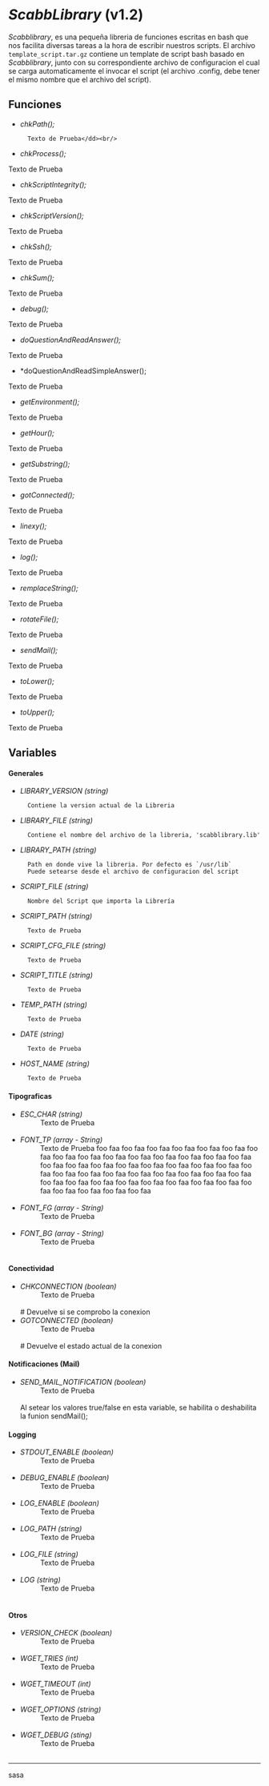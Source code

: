 *ScabbLibrary* (v1.2)
===================

*Scabblibrary*, es una pequeña libreria de funciones escritas en bash que nos facilita diversas tareas a la hora de escribir nuestros scripts.
El archivo `template_script.tar.gz` contiene un template de script bash basado en *Scabblibrary*, junto con su correspondiente archivo de configuracion el cual se carga automaticamente el invocar el script (el archivo .config, debe tener el mismo nombre que el archivo del script). 

## Funciones
- *chkPath();*
		
		Texto de Prueba</dd><br/>

- *chkProcess();*

Texto de Prueba</dd><br/>

- *chkScriptIntegrity();*

Texto de Prueba</dd><br/>

- *chkScriptVersion();*

Texto de Prueba</dd><br/>

- *chkSsh();*

Texto de Prueba</dd><br/>

- *chkSum();*

Texto de Prueba</dd><br/>

- *debug();*

Texto de Prueba</dd><br/>

- *doQuestionAndReadAnswer();*

Texto de Prueba</dd><br/>

- *doQuestionAndReadSimpleAnswer();

Texto de Prueba</dd><br/>

- *getEnvironment();*

Texto de Prueba</dd><br/>

- *getHour();*

Texto de Prueba</dd><br/>

- *getSubstring();*

Texto de Prueba</dd><br/>

- *gotConnected();*

Texto de Prueba</dd><br/>

- *linexy();*

Texto de Prueba</dd><br/>

- *log();*

Texto de Prueba</dd><br/>

- *remplaceString();*

Texto de Prueba</dd><br/>

- *rotateFile();*

Texto de Prueba</dd><br/>

- *sendMail();*

Texto de Prueba</dd><br/>

- *toLower();*

Texto de Prueba</dd><br/>

- *toUpper();*

Texto de Prueba</dd><br/>

## Variables
#### Generales
- *LIBRARY_VERSION (string)*

		Contiene la version actual de la Libreria

- *LIBRARY_FILE (string)*

		Contiene el nombre del archivo de la libreria, 'scabblibrary.lib'

- *LIBRARY_PATH (string)*

		Path en donde vive la libreria. Por defecto es `/usr/lib`
		Puede setearse desde el archivo de configuracion del script

- *SCRIPT_FILE (string)*

		Nombre del Script que importa la Librería

- *SCRIPT_PATH (string)*

		Texto de Prueba

- *SCRIPT_CFG_FILE (string)*

		Texto de Prueba

- *SCRIPT_TITLE (string)*

		Texto de Prueba

- *TEMP_PATH (string)*

		Texto de Prueba

- *DATE (string)*

		Texto de Prueba

- *HOST_NAME (string)*

		Texto de Prueba

#### Tipograficas
- *ESC_CHAR (string)*<dd>Texto de Prueba</dd><br/>
- *FONT_TP (array - String)*<dd>Texto de Prueba foo faa foo faa foo faa foo faa foo faa foo faa foo faa foo faa foo faa foo faa foo faa foo faa foo faa foo faa foo faa foo faa foo faa foo faa foo faa foo faa foo faa foo faa foo faa foo faa foo faa foo faa foo faa foo faa foo faa foo faa foo faa foo faa foo faa foo faa foo faa foo faa foo faa foo faa foo faa foo faa foo faa foo faa foo faa foo faa foo faa </dd><br/>
- *FONT_FG (array - String)*<dd>Texto de Prueba</dd><br/>
- *FONT_BG (array - String)*<dd>Texto de Prueba</dd><br/>

#### Conectividad
- *CHKCONNECTION (boolean)*<dd>Texto de Prueba</dd><br/> # Devuelve si se comprobo la conexion
- *GOTCONNECTED (boolean)*<dd>Texto de Prueba</dd><br/> # Devuelve el estado actual de la conexion

#### Notificaciones (Mail)
- *SEND_MAIL_NOTIFICATION (boolean)*<dd>Texto de Prueba</dd><br/>Al setear los valores true/false en esta variable, se habilita o deshabilita la funion sendMail();

#### Logging
- *STDOUT_ENABLE (boolean)*<dd>Texto de Prueba</dd><br/>
- *DEBUG_ENABLE (boolean)*<dd>Texto de Prueba</dd><br/>
- *LOG_ENABLE (boolean)*<dd>Texto de Prueba</dd><br/>
- *LOG_PATH (string)*<dd>Texto de Prueba</dd><br/>
- *LOG_FILE (string)*<dd>Texto de Prueba</dd><br/>
- *LOG (string)*<dd>Texto de Prueba</dd><br/>

#### Otros
- *VERSION_CHECK (boolean)*<dd>Texto de Prueba</dd><br/>
- *WGET_TRIES (int)*<dd>Texto de Prueba</dd><br/>
- *WGET_TIMEOUT (int)*<dd>Texto de Prueba</dd><br/>
- *WGET_OPTIONS (string)*<dd>Texto de Prueba</dd><br/>
- *WGET_DEBUG (sting)*<dd>Texto de Prueba</dd><br/>

-----------------------------------------------------------------------------------------------

sasa